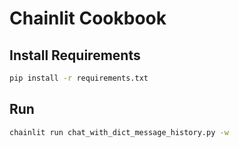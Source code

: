 # Chainlit Cookbook

## Install Requirements

```bash
pip install -r requirements.txt
```

## Run

```bash
chainlit run chat_with_dict_message_history.py -w
```